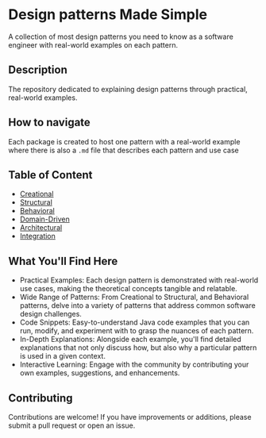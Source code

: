 # Design patterns Made Simple
A collection of most design patterns you need to know as a software engineer with real-world examples on each pattern.

## Description
The  repository dedicated to explaining design patterns through practical, real-world examples.

## How to navigate
Each package is created to host one pattern with a real-world example where there is also a `.md` file that describes each pattern and use case

## Table of Content
- [Creational](src/main/java/com/sanie/creational)
- [Structural](src/main/java/com/sanie/structural)
- [Behavioral](src/main/java/com/sanie/behavioral)
- [Domain-Driven](src/main/java/com/sanie/driven)
- [Architectural](src/main/java/com/sanie/architictural)
- [Integration](src/main/java/com/sanie/Integration)


## What You'll Find Here

- Practical Examples: Each design pattern is demonstrated with real-world use cases, making the theoretical concepts tangible and relatable.
- Wide Range of Patterns: From Creational to Structural, and Behavioral patterns, delve into a variety of patterns that address common software design challenges.
- Code Snippets: Easy-to-understand Java code examples that you can run, modify, and experiment with to grasp the nuances of each pattern.
- In-Depth Explanations: Alongside each example, you'll find detailed explanations that not only discuss how, but also why a particular pattern is used in a given context.
- Interactive Learning: Engage with the community by contributing your own examples, suggestions, and enhancements.


## Contributing

Contributions are welcome! If you have improvements or additions, please submit a pull request or open an issue.
 
 
 
 
 
 
 
 
 
 
 
 
 
 
 
 
 
 
 
 
 
 
 
 
 
 
 
 
 
 
 
 
 
 
 
 
 
 
 
 
 

